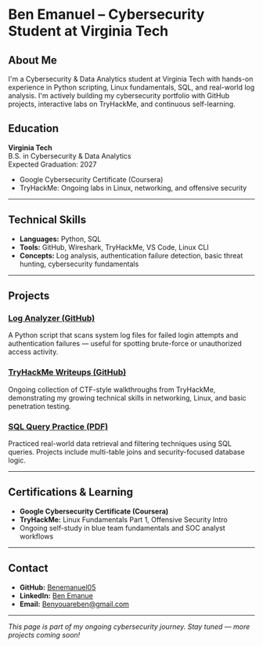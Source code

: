 #  Ben Emanuel – Cybersecurity Student at Virginia Tech

##  About Me

I'm a Cybersecurity & Data Analytics student at Virginia Tech with hands-on experience in Python scripting, Linux fundamentals, SQL, and real-world log analysis. I'm actively building my cybersecurity portfolio with GitHub projects, interactive labs on TryHackMe, and continuous self-learning.

##  Education

**Virginia Tech**  
B.S. in Cybersecurity & Data Analytics  
Expected Graduation: 2027

- Google Cybersecurity Certificate (Coursera)
- TryHackMe: Ongoing labs in Linux, networking, and offensive security

---

##  Technical Skills

- **Languages:** Python, SQL
- **Tools:** GitHub, Wireshark, TryHackMe, VS Code, Linux CLI
- **Concepts:** Log analysis, authentication failure detection, basic threat hunting, cybersecurity fundamentals

---

##  Projects

###  [Log Analyzer (GitHub)](https://github.com/Benemanuel05/log-analyzer)
A Python script that scans system log files for failed login attempts and authentication failures — useful for spotting brute-force or unauthorized access activity.

###  [TryHackMe Writeups (GitHub)](https://github.com/Benemanuel05/ctf-writeups)
Ongoing collection of CTF-style walkthroughs from TryHackMe, demonstrating my growing technical skills in networking, Linux, and basic penetration testing.

###  [SQL Query Practice (PDF)](https://github.com/Benemanuel05/ctf-writeups/blob/main/sql-queries.pdf)
Practiced real-world data retrieval and filtering techniques using SQL queries. Projects include multi-table joins and security-focused database logic.

---

##  Certifications & Learning

- **Google Cybersecurity Certificate (Coursera)**
- **TryHackMe:** Linux Fundamentals Part 1, Offensive Security Intro
- Ongoing self-study in blue team fundamentals and SOC analyst workflows

---

##  Contact

- **GitHub:** [Benemanuel05](https://github.com/Benemanuel05)
- **LinkedIn:** [Ben Emanue](https://www.linkedin.com/in/emanuel05/)
- **Email:** Benyouareben@gmail.com

---

_This page is part of my ongoing cybersecurity journey. Stay tuned — more projects coming soon!_
